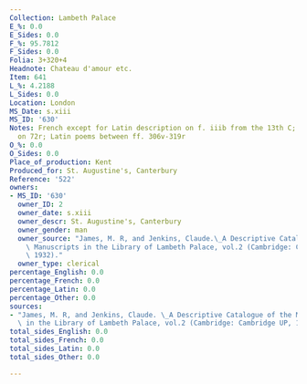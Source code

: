 ```yaml
---
Collection: Lambeth Palace
E_%: 0.0
E_Sides: 0.0
F_%: 95.7812
F_Sides: 0.0
Folia: 3+320+4
Headnote: Chateau d'amour etc.
Item: 641
L_%: 4.2188
L_Sides: 0.0
Location: London
MS_Date: s.xiii
MS_ID: '630'
Notes: French except for Latin description on f. iiib from the 13th C; Latin rubric
  on 72r; Latin poems between ff. 306v-319r
O_%: 0.0
O_Sides: 0.0
Place_of_production: Kent
Produced_for: St. Augustine's, Canterbury
Reference: '522'
owners:
- MS_ID: '630'
  owner_ID: 2
  owner_date: s.xiii
  owner_descr: St. Augustine's, Canterbury
  owner_gender: man
  owner_source: "James, M. R, and Jenkins, Claude.\_A Descriptive Catalogue of the\
    \ Manuscripts in the Library of Lambeth Palace, vol.2 (Cambridge: Cambridge UP,\
    \ 1932)."
  owner_type: clerical
percentage_English: 0.0
percentage_French: 0.0
percentage_Latin: 0.0
percentage_Other: 0.0
sources:
- "James, M. R, and Jenkins, Claude. \_A Descriptive Catalogue of the Manuscripts\
  \ in the Library of Lambeth Palace, vol.2 (Cambridge: Cambridge UP, 1932)."
total_sides_English: 0.0
total_sides_French: 0.0
total_sides_Latin: 0.0
total_sides_Other: 0.0

---
```

